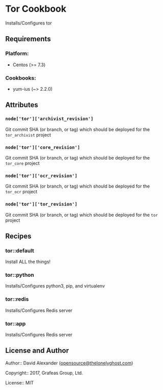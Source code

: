 Tor Cookbook
============

Installs/Configures tor

Requirements
------------

### Platform:

* Centos (>= 7.3)

### Cookbooks:

* yum-ius (~> 2.2.0)

Attributes
----------

### `node['tor']['archivist_revision']`

Git commit SHA (or branch, or tag) which should be deployed for the `tor_archivist` project

### `node['tor']['core_revision']`

Git commit SHA (or branch, or tag) which should be deployed for the `tor_core` project

### `node['tor']['ocr_revision']`

Git commit SHA (or branch, or tag) which should be deployed for the `tor_ocr` project

### `node['tor']['tor_revision']`

Git commit SHA (or branch, or tag) which should be deployed for the `tor` project

Recipes
-------

### tor::default

Install ALL the things!

### tor::python

Installs/Configures python3, pip, and virtualenv

### tor::redis

Installs/Configures Redis server

### tor::app

Installs/Configures Redis server


License and Author
------------------

Author:: David Alexander (<opensource@thelonelyghost.com>)

Copyright:: 2017, Grafeas Group, Ltd.

License:: MIT

